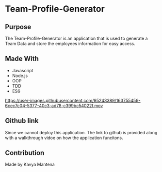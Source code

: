 # Team-Profile-Generator


## Purpose
The Team-Profile-Generator is an application that is used to generate a Team Data and store the employees information for easy access.

## Made With
* Javascript
* Node.js
* OOP
* TDD
* ES6




https://user-images.githubusercontent.com/95243389/163755459-6cec7c04-5377-40c3-ad78-c399bc54022f.mov


## Github link
Since we cannot deploy this application. The link to github is provided along with a walkthrough vidoe on how the application funcitons.


## Contribution
Made by Kavya Mantena
